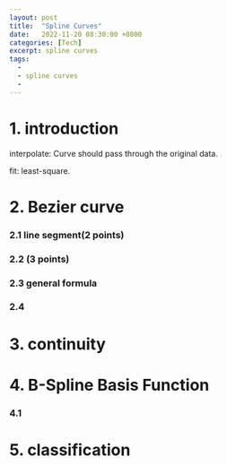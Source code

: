 ```yaml
---
layout: post
title:  "Spline Curves"
date:   2022-11-20 08:30:00 +0800
categories: [Tech]
excerpt: spline curves
tags:
  -  
  - spline curves
  - 
---
```


# 1. introduction
interpolate: Curve should pass through the original data.

fit: least-square. 

# 2. Bezier curve
### 2.1 line segment(2 points)

### 2.2 (3 points)

### 2.3 general formula

### 2.4


# 3. continuity

# 4. B-Spline Basis Function
### 4.1

# 5. classification




